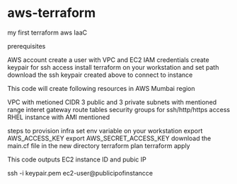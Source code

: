 # aws-terraform
my first terraform aws IaaC

prerequisites

AWS account
create a user with VPC and EC2 IAM credentials
create keypair for ssh access
install terraform on your workstation and set path
download the ssh keypair created above to connect to instance


This code will create following resources in AWS Mumbai region

VPC with metioned CIDR
3 public and 3 private subnets with mentioned range
interet gateway
route tables
security groups for ssh/http/https access
RHEL instance with AMI mentioned

steps to provision infra
set env variable on your workstation
export AWS_ACCESS_KEY
export AWS_SECRET_ACCESS_KEY
download the main.cf file in the new directory
terraform plan
terraform apply


This code outputs EC2 instance ID and pubic IP

ssh -i keypair.pem ec2-user@publicipofinstancce



